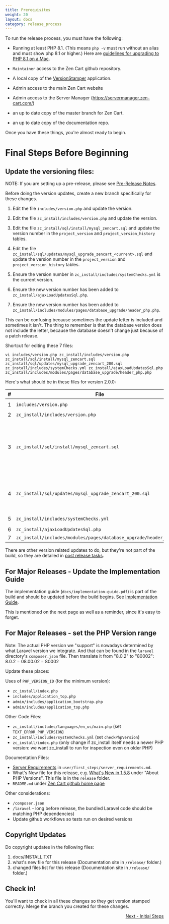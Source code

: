 ```yaml
---
title: Prerequisites
weight: 20
layout: docs
category: release_process
---
```

To run the release process, you must have the following:

- Running at least PHP 8.1. (This means `php -v` must run without an alias and must show php 8.1 or higher.)  Here are [guidelines for upgrading to PHP 8.1 on a Mac](https://stitcher.io/blog/php-81-upgrade-mac). 

- `Maintainer` access to the Zen Cart github repository.

- A local copy of the [VersionStamper](https://github.com/zencart/versionstamper) application.

- Admin access to the main Zen Cart website 

- Admin access to the Server Manager (https://servermanager.zen-cart.com/)

- an up to date copy of the master branch for Zen Cart. 

- an up to date copy of the documentation repo. 

Once you have these things, you're almost ready to begin.

# Final Steps Before Beginning
## Update the versioning files: 

NOTE: If you are setting up a pre-release, please see [Pre-Release Notes](/dev/release_process/pre_release_notes/).

Before doing the version updates, create a new branch specifically for these changes. 

1. Edit the file `includes/version.php` and update the version.

1. Edit the file `zc_install/includes/version.php` and update the version.

1. Edit the file `zc_install/sql/install/mysql_zencart.sql` and update the version number in the `project_version` and `project_version_history` tables. 

1. Edit the file `zc_install/sql/updates/mysql_upgrade_zencart_<current>.sql` and update the version number in the `project_version` and `project_version_history` tables. 

1. Ensure the version number in `zc_install/includes/systemChecks.yml` is the current version. 

1. Ensure the new version number has been added to `zc_install/ajaxLoadUpdatesSql.php`.

1. Ensure the new version number has been added to `zc_install/includes/modules/pages/database_upgrade/header_php.php`. 

This can be confusing because sometimes the update letter is included and sometimes it isn't.  The thing to remember is that the database version does not include the letter, because the database doesn't change just because of a patch release.  

Shortcut for editing these 7 files:

```
vi includes/version.php zc_install/includes/version.php zc_install/sql/install/mysql_zencart.sql zc_install/sql/updates/mysql_upgrade_zencart_200.sql zc_install/includes/systemChecks.yml zc_install/ajaxLoadUpdatesSql.php zc_install/includes/modules/pages/database_upgrade/header_php.php
```

Here's what should be in these files for version 2.0.0: 

|#|File | Version 
-|------|--------
|1|`includes/version.php`| `define('PROJECT_VERSION_MAJOR', '2');<br>define('PROJECT_VERSION_MINOR', '0.0');`|
|2|`zc_install/includes/version.php`|Same as above|
|3|`zc_install/sql/install/mysql_zencart.sql`|`project_version_major` and `project_version_minor` for the two `Zen-Cart Main` rows should be `2` and `0.0`.<br>`project_version_patch1` for the two `Zen-Cart Database` rows should be `New Installation-v200`<br><br>CHECK CAREFULLY - look at `project_version_major, project_version_minor, project_version_patch1,project_version_comment`|
|4|`zc_install/sql/updates/mysql_upgrade_zencart_200.sql`|`project_version_comment` for the two version rows should be `Version Update 1.5.8->2.0.0`<br><br>CHECK CAREFULLY - look at `project_version_major, project_version_minor, project_version_patch1,project_version_comment`|
|5|`zc_install/includes/systemChecks.yml`|Top `checkDBVersion` block should be `version: '2.0.0'`|
|6|`zc_install/ajaxLoadUpdatesSql.php`|`'2.0.0'=>array('required'=>'1.5.8'),`|
|7|`zc_install/includes/modules/pages/database_upgrade/header_php.php`|`$versionArray[] = '2.0.0';`|

There are other version related updates to do, but they're not part of the build, so they are detailed in [post release tasks](/dev/release_process/post_release/).

## For Major Releases - Update the Implementation Guide

The implementation guide (`docs/implementation-guide.pdf`) is part of the build and should be updated before the build begins.  See [Implementation Guide](/dev/release_process/implementation_guide/). 

This is mentioned on the next page as well as a reminder, since it's easy to forget. 

## For Major Releases - set the PHP Version range

Note: The actual PHP version we "support" is nowadays determined by what Laravel version we integrate. And that can be found in the `laravel` directory's `composer.json` file. Then translate it from "8.0.2" to "80002":   8.0.2 = 08.00.02 = 80002

Update these places: 

Uses of `PHP_VERSION_ID` (for the minimum version): 
- `zc_install/index.php`
- `includes/application_top.php`
- `admin/includes/application_bootstrap.php`
- `admin/includes/application_top.php`

Other Code Files: 

- `zc_install/includes/languages/en_us/main.php` (set `TEXT_ERROR_PHP_VERSION`)
- `zc_install/includes/systemChecks.yml` (set `checkPhpVersion`)
- `zc_install/index.php` (only change if zc_install itself needs a newer PHP version: we want zc_install to run for inspection even on older PHP)

Documentation Files: 
- [Server Requirements](/user/first_steps/server_requirements/#php-version) in `user/first_steps/server_requirements.md`.
- What's New file for this release, e.g. [What's New in 1.5.8](https://docs.zen-cart.com/release/whatsnew_1.5.8.html) under "About PHP Versions".  This file is in the `release` folder.
- `README.md` under [Zen Cart github home page](https://github.com/zencart/zencart)

Other considerations: 
- `/composer.json`
- `/laravel` - long before release, the bundled Laravel code should be matching PHP dependencies)
- Update github workflows so tests run on desired versions

## Copyright Updates

Do copyright updates in the following files: 

1. docs/INSTALL.TXT
1. what's new file for this release (Documentation site in `/release/` folder.)
1. changed files list for this release (Documentation site in `/release/` folder.)

## Check in! 

You'll want to check in all these changes so they get version stamped correctly.  Merge the branch you created for these changes. 



<div style="text-align:right;" id="next">
   <a class="btn btn-lg btn-primary mr-3 mb-4" href="/dev/release_process/initial_steps/">
        Next - Initial Steps<i class="fas fa-arrow-alt-circle-right ml-2"></i>
   </a>
</div>
